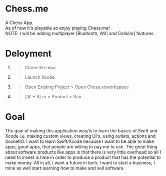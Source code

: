 # Chess.me
A Chess App. <br/>
As of now it's playable so enjoy playing Chess.me! <br/>
NOTE: I will be adding multiplayer [Bluetooth, Wifi and Cellular] features.

# Deloyment
1. > Clone the repo <br/>
2. > Launch Xcode <br/>
3. > Open Existing Project > Open Chess.xcworkspace <br/>
4. > [⌘ + R] or > Product > Run

# Goal
The goal of making this application was/is to learn the basics of Swift and Xcode i.e. making custom views, creating UI's, using outlets, actions and SocketIO. I want to learn Swift/Xcode because I want to be able to make apps, good apps, that people are willing to pay me to use. The great thing about software products like apps is that there is very little overhead so all I need to invest is time in order to produce a product that has the potential to make money. All in all, I want a future in tech, I want to start a business, I mine as well start learning how to make and sell software. 
